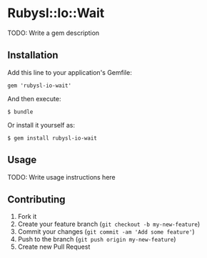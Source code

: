 # Rubysl::Io::Wait

TODO: Write a gem description

## Installation

Add this line to your application's Gemfile:

    gem 'rubysl-io-wait'

And then execute:

    $ bundle

Or install it yourself as:

    $ gem install rubysl-io-wait

## Usage

TODO: Write usage instructions here

## Contributing

1. Fork it
2. Create your feature branch (`git checkout -b my-new-feature`)
3. Commit your changes (`git commit -am 'Add some feature'`)
4. Push to the branch (`git push origin my-new-feature`)
5. Create new Pull Request

